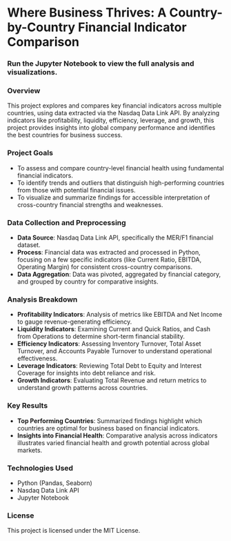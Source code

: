 # Where Business Thrives: A Country-by-Country Financial Indicator Comparison

### Run the Jupyter Notebook to view the full analysis and visualizations.

### Overview
This project explores and compares key financial indicators across multiple countries, using data extracted via the Nasdaq Data Link API. By analyzing indicators like profitability, liquidity, efficiency, leverage, and growth, this project provides insights into global company performance and identifies the best countries for business success.

### Project Goals
- To assess and compare country-level financial health using fundamental financial indicators.
- To identify trends and outliers that distinguish high-performing countries from those with potential financial issues.
- To visualize and summarize findings for accessible interpretation of cross-country financial strengths and weaknesses.

### Data Collection and Preprocessing
- **Data Source**: Nasdaq Data Link API, specifically the MER/F1 financial dataset.
- **Process**: Financial data was extracted and processed in Python, focusing on a few specific indicators (like Current Ratio, EBITDA, Operating Margin) for consistent cross-country comparisons.
- **Data Aggregation**: Data was pivoted, aggregated by financial category, and grouped by country for comparative insights.

### Analysis Breakdown
- **Profitability Indicators**: Analysis of metrics like EBITDA and Net Income to gauge revenue-generating efficiency.
- **Liquidity Indicators**: Examining Current and Quick Ratios, and Cash from Operations to determine short-term financial stability.
- **Efficiency Indicators**: Assessing Inventory Turnover, Total Asset Turnover, and Accounts Payable Turnover to understand operational effectiveness.
- **Leverage Indicators**: Reviewing Total Debt to Equity and Interest Coverage for insights into debt reliance and risk.
- **Growth Indicators**: Evaluating Total Revenue and return metrics to understand growth patterns across countries.

### Key Results
- **Top Performing Countries**: Summarized findings highlight which countries are optimal for business based on financial indicators.
- **Insights into Financial Health**: Comparative analysis across indicators illustrates varied financial health and growth potential across global markets.

### Technologies Used
- Python (Pandas, Seaborn)
- Nasdaq Data Link API
- Jupyter Notebook

### License
This project is licensed under the MIT License.
